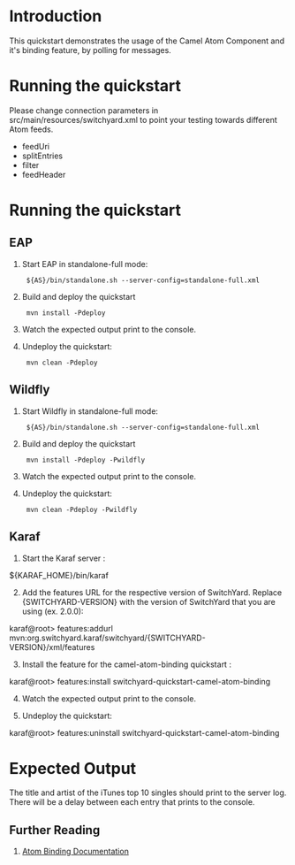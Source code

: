 Introduction
============
This quickstart demonstrates the usage of the Camel Atom Component and it's binding feature, by polling for messages. 

Running the quickstart
======================
Please change connection parameters in src/main/resources/switchyard.xml to point your testing towards different Atom feeds.

- feedUri
- splitEntries
- filter
- feedHeader


Running the quickstart
======================


EAP
----------
1. Start EAP in standalone-full mode:

        ${AS}/bin/standalone.sh --server-config=standalone-full.xml

2. Build and deploy the quickstart

        mvn install -Pdeploy

3. Watch the expected output print to the console.

4. Undeploy the quickstart:

        mvn clean -Pdeploy

Wildfly
----------
1. Start Wildfly in standalone-full mode:

        ${AS}/bin/standalone.sh --server-config=standalone-full.xml

2. Build and deploy the quickstart

        mvn install -Pdeploy -Pwildfly

3. Watch the expected output print to the console.

4. Undeploy the quickstart:

        mvn clean -Pdeploy -Pwildfly


Karaf
----------
1. Start the Karaf server :

${KARAF_HOME}/bin/karaf

2. Add the features URL for the respective version of SwitchYard.   Replace {SWITCHYARD-VERSION}
with the version of SwitchYard that you are using (ex. 2.0.0): 

karaf@root> features:addurl mvn:org.switchyard.karaf/switchyard/{SWITCHYARD-VERSION}/xml/features

3. Install the feature for the camel-atom-binding quickstart :

karaf@root> features:install switchyard-quickstart-camel-atom-binding

4. Watch the expected output print to the console.

5. Undeploy the quickstart:

karaf@root> features:uninstall switchyard-quickstart-camel-atom-binding



Expected Output
===============
The title and artist of the iTunes top 10 singles should print to the server log. There will be a delay between each entry that prints to the console.


## Further Reading

1. [Atom Binding Documentation](https://docs.jboss.org/author/display/SWITCHYARD/Atom)

